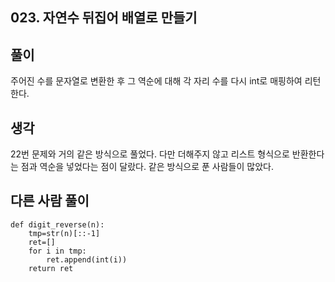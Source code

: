 ## 023. 자연수 뒤집어 배열로 만들기

## 풀이

주어진 수를 문자열로 변환한 후 그 역순에 대해 각 자리 수를 다시 int로 매핑하여 리턴한다.

## 생각

22번 문제와 거의 같은 방식으로 풀었다.
다만 더해주지 않고 리스트 형식으로 반환한다는 점과 역순을 넣었다는 점이 달랐다.
같은 방식으로 푼 사람들이 많았다.

## 다른 사람 풀이

```
def digit_reverse(n):
    tmp=str(n)[::-1]
    ret=[]
    for i in tmp:
        ret.append(int(i))
    return ret
```
